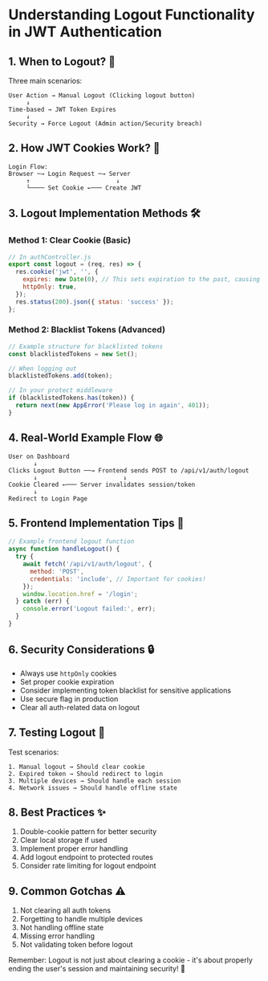 # Understanding Logout Functionality in JWT Authentication

## 1. When to Logout? 🤔

Three main scenarios:

```
User Action → Manual Logout (Clicking logout button)
     ↓
Time-based → JWT Token Expires
     ↓
Security → Force Logout (Admin action/Security breach)
```

## 2. How JWT Cookies Work? 🍪

```
Login Flow:
Browser ─→ Login Request ─→ Server
     ↑                        ↓
     └──── Set Cookie ←─── Create JWT
```

## 3. Logout Implementation Methods 🛠️

### Method 1: Clear Cookie (Basic)

```javascript
// In authController.js
export const logout = (req, res) => {
  res.cookie('jwt', '', {
    expires: new Date(0), // This sets expiration to the past, causing immediate deletion
    httpOnly: true,
  });
  res.status(200).json({ status: 'success' });
};
```

### Method 2: Blacklist Tokens (Advanced)

```javascript
// Example structure for blacklisted tokens
const blacklistedTokens = new Set();

// When logging out
blacklistedTokens.add(token);

// In your protect middleware
if (blacklistedTokens.has(token)) {
  return next(new AppError('Please log in again', 401));
}
```

## 4. Real-World Example Flow 🌐

```
User on Dashboard
       ↓
Clicks Logout Button ──→ Frontend sends POST to /api/v1/auth/logout
       ↓                        ↓
Cookie Cleared ←─── Server invalidates session/token
       ↓
Redirect to Login Page
```

## 5. Frontend Implementation Tips 📝

```javascript
// Example frontend logout function
async function handleLogout() {
  try {
    await fetch('/api/v1/auth/logout', {
      method: 'POST',
      credentials: 'include', // Important for cookies!
    });
    window.location.href = '/login';
  } catch (err) {
    console.error('Logout failed:', err);
  }
}
```

## 6. Security Considerations 🔒

- Always use `httpOnly` cookies
- Set proper cookie expiration
- Consider implementing token blacklist for sensitive applications
- Use secure flag in production
- Clear all auth-related data on logout

## 7. Testing Logout 🧪

Test scenarios:

```
1. Manual logout → Should clear cookie
2. Expired token → Should redirect to login
3. Multiple devices → Should handle each session
4. Network issues → Should handle offline state
```

## 8. Best Practices ✨

1. Double-cookie pattern for better security
2. Clear local storage if used
3. Implement proper error handling
4. Add logout endpoint to protected routes
5. Consider rate limiting for logout endpoint

## 9. Common Gotchas ⚠️

1. Not clearing all auth tokens
2. Forgetting to handle multiple devices
3. Not handling offline state
4. Missing error handling
5. Not validating token before logout

Remember: Logout is not just about clearing a cookie - it's about properly ending the user's session and maintaining security! 🚀

